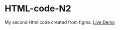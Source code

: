 # HTML-code-N2
My second Html code created from figma. <a href='https://arman-sahakyan.github.io/HTML-code-N2/html/index.html'>Live Demo</a>

